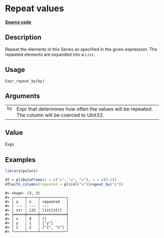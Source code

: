 
# Repeat values

[**Source code**](https://github.com/pola-rs/r-polars/tree/3908b5beab9ec917b825bad8f9a820caad37cb4a/R/expr__expr.R#L2180)

## Description

Repeat the elements in this Series as specified in the given expression.
The repeated elements are expanded into a <code>List</code>.

## Usage

<pre><code class='language-R'>Expr_repeat_by(by)
</code></pre>

## Arguments

<table>
<tr>
<td style="white-space: nowrap; font-family: monospace; vertical-align: top">
<code id="Expr_repeat_by_:_by">by</code>
</td>
<td>
Expr that determines how often the values will be repeated. The column
will be coerced to UInt32.
</td>
</tr>
</table>

## Value

Expr

## Examples

``` r
library(polars)

df = pl$DataFrame(a = c("x", "y", "z"), n = c(0:2))
df$with_columns(repeated = pl$col("a")$repeat_by("n"))
```

    #> shape: (3, 3)
    #> ┌─────┬─────┬────────────┐
    #> │ a   ┆ n   ┆ repeated   │
    #> │ --- ┆ --- ┆ ---        │
    #> │ str ┆ i32 ┆ list[str]  │
    #> ╞═════╪═════╪════════════╡
    #> │ x   ┆ 0   ┆ []         │
    #> │ y   ┆ 1   ┆ ["y"]      │
    #> │ z   ┆ 2   ┆ ["z", "z"] │
    #> └─────┴─────┴────────────┘
